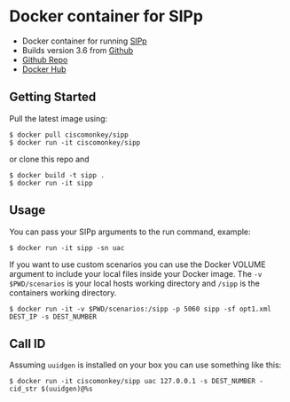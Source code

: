 # Docker container for SIPp

- Docker container for running [SIPp](http://sipp.sourceforge.net/index.html)
- Builds version 3.6 from [Github ](https://github.com/SIPp)
- [Github Repo](https://github.com/ciscomonkey/sipp-docker)
- [Docker Hub](https://hub.docker.com/r/ciscomonkey/sipp/)

## Getting Started

Pull the latest image using:

```
$ docker pull ciscomonkey/sipp
$ docker run -it ciscomonkey/sipp
```

or clone this repo and

```
$ docker build -t sipp .
$ docker run -it sipp
```

## Usage

You can pass your SIPp arguments to the run command, example:

```
$ docker run -it sipp -sn uac
```

If you want to use custom scenarios you can use the Docker VOLUME argument to include your local files inside your Docker image.  The `-v $PWD/scenarios` is your local hosts working directory and `/sipp` is the containers working directory.

```
$ docker run -it -v $PWD/scenarios:/sipp -p 5060 sipp -sf opt1.xml DEST_IP -s DEST_NUMBER
```

## Call ID

Assuming ```uuidgen``` is installed on your box you can use something like this:

```
$ docker run -it ciscomonkey/sipp uac 127.0.0.1 -s DEST_NUMBER -cid_str $(uuidgen)@%s
```
